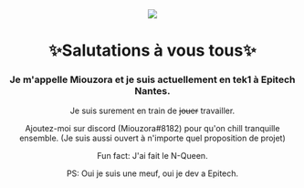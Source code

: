 <div align="center">
  <img src="https://medias.spotern.com/spots/w640/70/70614-1532336916.jpg">
<h1>✨Salutations à vous tous✨</h1>
<h3>Je m'appelle Miouzora et je suis actuellement en tek1 à Epitech Nantes.
  </h3>
<p>Je suis surement en train de <strike>jouer</strike> travailler.</p>
<p>Ajoutez-moi sur discord (Miouzora#8182) pour qu'on chill tranquille ensemble. (Je suis aussi ouvert à n'importe quel proposition de projet)</p>
<p>Fun fact: J'ai fait le N-Queen.</p>
<p>PS: Oui je suis une meuf, oui je dev a Epitech.</p>
<div align="center">
<!--
**Miou-zora/Miou-zora** is a ✨ _special_ ✨ repository because its `README.md` (this file) appears on your GitHub profile.

Here are some ideas to get you started:

- 💬 Ask me about ...
- 📫 How to reach me: ...
- 😄 Pronouns: ...
- ⚡ Fun fact: ...+
-->
